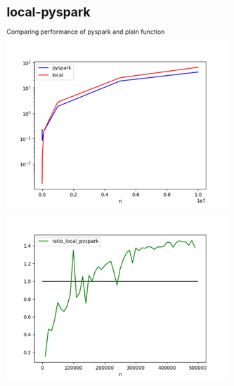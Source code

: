 # local-pyspark
Comparing performance of pyspark and plain function

![image](data.png)

![image](ratio.png)
